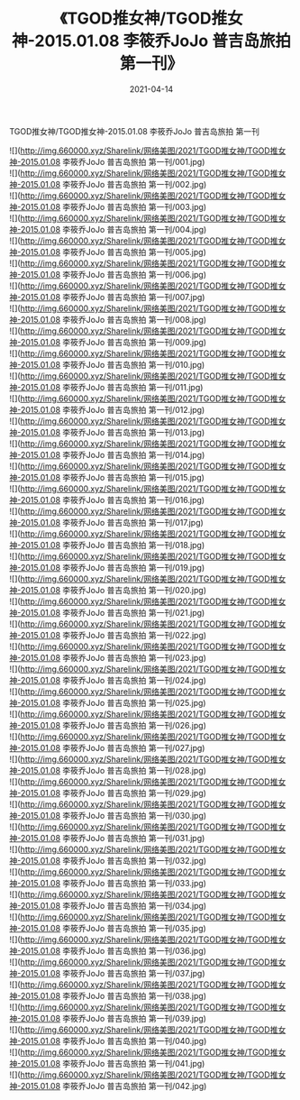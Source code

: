 ﻿---
layout: post
title:  《TGOD推女神/TGOD推女神-2015.01.08 李筱乔JoJo 普吉岛旅拍 第一刊》
date:   2021-04-14
img: http://img.660000.xyz/Sharelink/网络美图/2021/TGOD推女神/TGOD推女神-2015.01.08 李筱乔JoJo 普吉岛旅拍 第一刊/000.jpg
categories: [美女, 清纯, 唯美]
---

TGOD推女神/TGOD推女神-2015.01.08 李筱乔JoJo 普吉岛旅拍 第一刊

 ![](http://img.660000.xyz/Sharelink/网络美图/2021/TGOD推女神/TGOD推女神-2015.01.08 李筱乔JoJo 普吉岛旅拍 第一刊/001.jpg) <br>![](http://img.660000.xyz/Sharelink/网络美图/2021/TGOD推女神/TGOD推女神-2015.01.08 李筱乔JoJo 普吉岛旅拍 第一刊/002.jpg) <br>![](http://img.660000.xyz/Sharelink/网络美图/2021/TGOD推女神/TGOD推女神-2015.01.08 李筱乔JoJo 普吉岛旅拍 第一刊/003.jpg) <br>![](http://img.660000.xyz/Sharelink/网络美图/2021/TGOD推女神/TGOD推女神-2015.01.08 李筱乔JoJo 普吉岛旅拍 第一刊/004.jpg) <br>![](http://img.660000.xyz/Sharelink/网络美图/2021/TGOD推女神/TGOD推女神-2015.01.08 李筱乔JoJo 普吉岛旅拍 第一刊/005.jpg) <br>![](http://img.660000.xyz/Sharelink/网络美图/2021/TGOD推女神/TGOD推女神-2015.01.08 李筱乔JoJo 普吉岛旅拍 第一刊/006.jpg) <br>![](http://img.660000.xyz/Sharelink/网络美图/2021/TGOD推女神/TGOD推女神-2015.01.08 李筱乔JoJo 普吉岛旅拍 第一刊/007.jpg) <br>![](http://img.660000.xyz/Sharelink/网络美图/2021/TGOD推女神/TGOD推女神-2015.01.08 李筱乔JoJo 普吉岛旅拍 第一刊/008.jpg) <br>![](http://img.660000.xyz/Sharelink/网络美图/2021/TGOD推女神/TGOD推女神-2015.01.08 李筱乔JoJo 普吉岛旅拍 第一刊/009.jpg) <br>![](http://img.660000.xyz/Sharelink/网络美图/2021/TGOD推女神/TGOD推女神-2015.01.08 李筱乔JoJo 普吉岛旅拍 第一刊/010.jpg) <br>![](http://img.660000.xyz/Sharelink/网络美图/2021/TGOD推女神/TGOD推女神-2015.01.08 李筱乔JoJo 普吉岛旅拍 第一刊/011.jpg) <br>![](http://img.660000.xyz/Sharelink/网络美图/2021/TGOD推女神/TGOD推女神-2015.01.08 李筱乔JoJo 普吉岛旅拍 第一刊/012.jpg) <br>![](http://img.660000.xyz/Sharelink/网络美图/2021/TGOD推女神/TGOD推女神-2015.01.08 李筱乔JoJo 普吉岛旅拍 第一刊/013.jpg) <br>![](http://img.660000.xyz/Sharelink/网络美图/2021/TGOD推女神/TGOD推女神-2015.01.08 李筱乔JoJo 普吉岛旅拍 第一刊/014.jpg) <br>![](http://img.660000.xyz/Sharelink/网络美图/2021/TGOD推女神/TGOD推女神-2015.01.08 李筱乔JoJo 普吉岛旅拍 第一刊/015.jpg) <br>![](http://img.660000.xyz/Sharelink/网络美图/2021/TGOD推女神/TGOD推女神-2015.01.08 李筱乔JoJo 普吉岛旅拍 第一刊/016.jpg) <br>![](http://img.660000.xyz/Sharelink/网络美图/2021/TGOD推女神/TGOD推女神-2015.01.08 李筱乔JoJo 普吉岛旅拍 第一刊/017.jpg) <br>![](http://img.660000.xyz/Sharelink/网络美图/2021/TGOD推女神/TGOD推女神-2015.01.08 李筱乔JoJo 普吉岛旅拍 第一刊/018.jpg) <br>![](http://img.660000.xyz/Sharelink/网络美图/2021/TGOD推女神/TGOD推女神-2015.01.08 李筱乔JoJo 普吉岛旅拍 第一刊/019.jpg) <br>![](http://img.660000.xyz/Sharelink/网络美图/2021/TGOD推女神/TGOD推女神-2015.01.08 李筱乔JoJo 普吉岛旅拍 第一刊/020.jpg) <br>![](http://img.660000.xyz/Sharelink/网络美图/2021/TGOD推女神/TGOD推女神-2015.01.08 李筱乔JoJo 普吉岛旅拍 第一刊/021.jpg) <br>![](http://img.660000.xyz/Sharelink/网络美图/2021/TGOD推女神/TGOD推女神-2015.01.08 李筱乔JoJo 普吉岛旅拍 第一刊/022.jpg) <br>![](http://img.660000.xyz/Sharelink/网络美图/2021/TGOD推女神/TGOD推女神-2015.01.08 李筱乔JoJo 普吉岛旅拍 第一刊/023.jpg) <br>![](http://img.660000.xyz/Sharelink/网络美图/2021/TGOD推女神/TGOD推女神-2015.01.08 李筱乔JoJo 普吉岛旅拍 第一刊/024.jpg) <br>![](http://img.660000.xyz/Sharelink/网络美图/2021/TGOD推女神/TGOD推女神-2015.01.08 李筱乔JoJo 普吉岛旅拍 第一刊/025.jpg) <br>![](http://img.660000.xyz/Sharelink/网络美图/2021/TGOD推女神/TGOD推女神-2015.01.08 李筱乔JoJo 普吉岛旅拍 第一刊/026.jpg) <br>![](http://img.660000.xyz/Sharelink/网络美图/2021/TGOD推女神/TGOD推女神-2015.01.08 李筱乔JoJo 普吉岛旅拍 第一刊/027.jpg) <br>![](http://img.660000.xyz/Sharelink/网络美图/2021/TGOD推女神/TGOD推女神-2015.01.08 李筱乔JoJo 普吉岛旅拍 第一刊/028.jpg) <br>![](http://img.660000.xyz/Sharelink/网络美图/2021/TGOD推女神/TGOD推女神-2015.01.08 李筱乔JoJo 普吉岛旅拍 第一刊/029.jpg) <br>![](http://img.660000.xyz/Sharelink/网络美图/2021/TGOD推女神/TGOD推女神-2015.01.08 李筱乔JoJo 普吉岛旅拍 第一刊/030.jpg) <br>![](http://img.660000.xyz/Sharelink/网络美图/2021/TGOD推女神/TGOD推女神-2015.01.08 李筱乔JoJo 普吉岛旅拍 第一刊/031.jpg) <br>![](http://img.660000.xyz/Sharelink/网络美图/2021/TGOD推女神/TGOD推女神-2015.01.08 李筱乔JoJo 普吉岛旅拍 第一刊/032.jpg) <br>![](http://img.660000.xyz/Sharelink/网络美图/2021/TGOD推女神/TGOD推女神-2015.01.08 李筱乔JoJo 普吉岛旅拍 第一刊/033.jpg) <br>![](http://img.660000.xyz/Sharelink/网络美图/2021/TGOD推女神/TGOD推女神-2015.01.08 李筱乔JoJo 普吉岛旅拍 第一刊/034.jpg) <br>![](http://img.660000.xyz/Sharelink/网络美图/2021/TGOD推女神/TGOD推女神-2015.01.08 李筱乔JoJo 普吉岛旅拍 第一刊/035.jpg) <br>![](http://img.660000.xyz/Sharelink/网络美图/2021/TGOD推女神/TGOD推女神-2015.01.08 李筱乔JoJo 普吉岛旅拍 第一刊/036.jpg) <br>![](http://img.660000.xyz/Sharelink/网络美图/2021/TGOD推女神/TGOD推女神-2015.01.08 李筱乔JoJo 普吉岛旅拍 第一刊/037.jpg) <br>![](http://img.660000.xyz/Sharelink/网络美图/2021/TGOD推女神/TGOD推女神-2015.01.08 李筱乔JoJo 普吉岛旅拍 第一刊/038.jpg) <br>![](http://img.660000.xyz/Sharelink/网络美图/2021/TGOD推女神/TGOD推女神-2015.01.08 李筱乔JoJo 普吉岛旅拍 第一刊/039.jpg) <br>![](http://img.660000.xyz/Sharelink/网络美图/2021/TGOD推女神/TGOD推女神-2015.01.08 李筱乔JoJo 普吉岛旅拍 第一刊/040.jpg) <br>![](http://img.660000.xyz/Sharelink/网络美图/2021/TGOD推女神/TGOD推女神-2015.01.08 李筱乔JoJo 普吉岛旅拍 第一刊/041.jpg) <br>![](http://img.660000.xyz/Sharelink/网络美图/2021/TGOD推女神/TGOD推女神-2015.01.08 李筱乔JoJo 普吉岛旅拍 第一刊/042.jpg) <br>